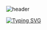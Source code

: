 <!-- ### Hi there 👋 -->

![header](https://capsule-render.vercel.app/api?type=Waving&color=0:F3E5F5,100:D1BEE5)

[![Typing SVG](https://readme-typing-svg.herokuapp.com?font=Oleo+Script&color=D1BEE5&size=35&center=true&vCenter=true&width=404&height=53&lines=%E3%80%80%E3%80%80Hi+there%2C+I'm+Dain👋💜+%E3%80%80%E3%80%80)](https://git.io/typing-svg)

<!--
**dainnida/dainnida** is a ✨ _special_ ✨ repository because its `README.md` (this file) appears on your GitHub profile.

Here are some ideas to get you started:

- 🔭 I’m currently working on ...
- 🌱 I’m currently learning ...
- 👯 I’m looking to collaborate on ...
- 🤔 I’m looking for help with ...
- 💬 Ask me about ...
- 📫 How to reach me: ...
- 😄 Pronouns: ...
- ⚡ Fun fact: ...
-->
